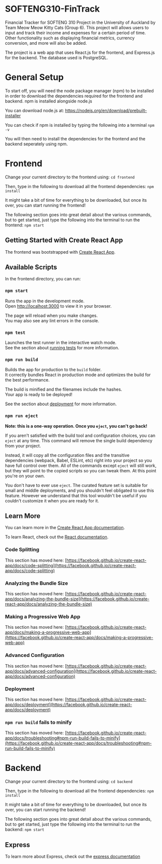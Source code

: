 # SOFTENG310-FinTrack
Financial Tracker for SOFTENG 310 Project in the University of Auckland by Team Meow Meow Kitty Cats (Group 6). This project will allows users to input and track their income and expenses for a certain period of time. Other functionality such as displaying financial metrics, currency conversion, and more will also be added.

The project is a web app that uses React.js for the frontend, and Express.js for the backend. The database used is PostgreSQL.

# General Setup
To start off, you will need the node package manager (npm) to be installed in order to download the dependencies required for the frontend and backend. npm is installed alongside node.js

You can download node.js at: https://nodejs.org/en/download/prebuilt-installer

You can check if npm is installed by typing the following into a terminal
`npm -v`

You will then need to install the dependencies for the frontend and the backend seperately using npm.

# Frontend
Change your current directory to the frontend using:
`cd frontend`

Then, type in the following to download all the frontend dependencies:
`npm install`

It might take a bit of time for everything to be downloaded, but once its over, you can start running the frontend!

The following section goes into great detail about the various commands, but to get started, just type the following into the terminal to run the frontend:
`npm start`

## Getting Started with Create React App

The frontend was bootstrapped with [Create React App](https://github.com/facebook/create-react-app).

## Available Scripts

In the frontend directory, you can run:

### `npm start`

Runs the app in the development mode.\
Open [http://localhost:3000](http://localhost:3000) to view it in your browser.

The page will reload when you make changes.\
You may also see any lint errors in the console.

### `npm test`

Launches the test runner in the interactive watch mode.\
See the section about [running tests](https://facebook.github.io/create-react-app/docs/running-tests) for more information.

### `npm run build`

Builds the app for production to the `build` folder.\
It correctly bundles React in production mode and optimizes the build for the best performance.

The build is minified and the filenames include the hashes.\
Your app is ready to be deployed!

See the section about [deployment](https://facebook.github.io/create-react-app/docs/deployment) for more information.

### `npm run eject`

**Note: this is a one-way operation. Once you `eject`, you can't go back!**

If you aren't satisfied with the build tool and configuration choices, you can `eject` at any time. This command will remove the single build dependency from your project.

Instead, it will copy all the configuration files and the transitive dependencies (webpack, Babel, ESLint, etc) right into your project so you have full control over them. All of the commands except `eject` will still work, but they will point to the copied scripts so you can tweak them. At this point you're on your own.

You don't have to ever use `eject`. The curated feature set is suitable for small and middle deployments, and you shouldn't feel obligated to use this feature. However we understand that this tool wouldn't be useful if you couldn't customize it when you are ready for it.

## Learn More

You can learn more in the [Create React App documentation](https://facebook.github.io/create-react-app/docs/getting-started).

To learn React, check out the [React documentation](https://reactjs.org/).

### Code Splitting

This section has moved here: [https://facebook.github.io/create-react-app/docs/code-splitting](https://facebook.github.io/create-react-app/docs/code-splitting)

### Analyzing the Bundle Size

This section has moved here: [https://facebook.github.io/create-react-app/docs/analyzing-the-bundle-size](https://facebook.github.io/create-react-app/docs/analyzing-the-bundle-size)

### Making a Progressive Web App

This section has moved here: [https://facebook.github.io/create-react-app/docs/making-a-progressive-web-app](https://facebook.github.io/create-react-app/docs/making-a-progressive-web-app)

### Advanced Configuration

This section has moved here: [https://facebook.github.io/create-react-app/docs/advanced-configuration](https://facebook.github.io/create-react-app/docs/advanced-configuration)

### Deployment

This section has moved here: [https://facebook.github.io/create-react-app/docs/deployment](https://facebook.github.io/create-react-app/docs/deployment)

### `npm run build` fails to minify

This section has moved here: [https://facebook.github.io/create-react-app/docs/troubleshooting#npm-run-build-fails-to-minify](https://facebook.github.io/create-react-app/docs/troubleshooting#npm-run-build-fails-to-minify)

# Backend
Change your current directory to the frontend using:
`cd backend`

Then, type in the following to download all the frontend dependencies:
`npm install`

It might take a bit of time for everything to be downloaded, but once its over, you can start running the backend!

The following section goes into great detail about the various commands, but to get started, just type the following into the terminal to run the backend:
`npm start`

## Express
To learn more about Express, check out the [express documentation](https://expressjs.com/en/5x/api.html)